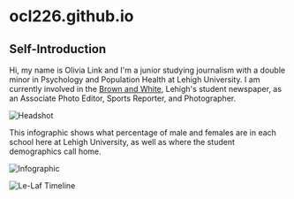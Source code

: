 # ocl226.github.io

## Self-Introduction

Hi, my name is Olivia Link and I'm a junior studying journalism with a double minor in Psychology and Population Health at Lehigh University. I am currently involved in the [Brown and White](https://thebrownandwhite.com), Lehigh's student newspaper, as an Associate Photo Editor, Sports Reporter, and Photographer. 

![Headshot](https://media.licdn.com/dms/image/v2/D4E03AQHo_Uhtk1Pbtw/profile-displayphoto-shrink_200_200/profile-displayphoto-shrink_200_200/0/1727667090302?e=2147483647&v=beta&t=d1OmlT0sk13eRpxmiN5EygzcL5TKHGOvwvrXui0LYV4)

This infographic shows what percentage of male and females are in each school here at Lehigh University, as well as where the student demographics call home.

![Infographic](https://github.com/user-attachments/assets/86732762-2954-4bf9-bff0-34dc9205429c)

![Le-Laf Timeline](https://docs.google.com/spreadsheets/d/1LoXYISzoGf-Fe7LoxUY-nAgpqj1_OVOj146H8CxCuKw/edit?gid=0#gid=0)
